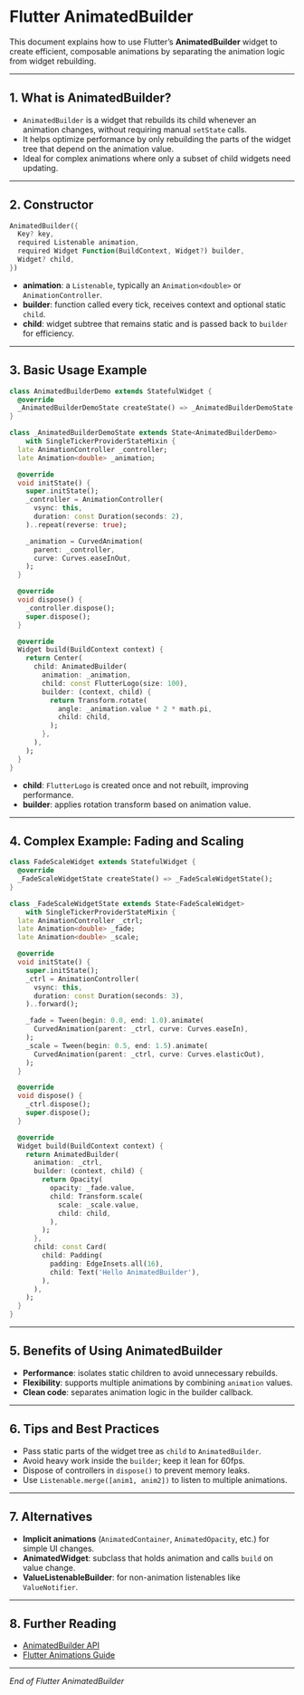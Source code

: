 # Flutter AnimatedBuilder

This document explains how to use Flutter’s **AnimatedBuilder** widget to create efficient, composable animations by separating the animation logic from widget rebuilding.

---

## 1. What is AnimatedBuilder?

- `AnimatedBuilder` is a widget that rebuilds its child whenever an animation changes, without requiring manual `setState` calls.
- It helps optimize performance by only rebuilding the parts of the widget tree that depend on the animation value.
- Ideal for complex animations where only a subset of child widgets need updating.

---

## 2. Constructor

```dart
AnimatedBuilder({
  Key? key,
  required Listenable animation,
  required Widget Function(BuildContext, Widget?) builder,
  Widget? child,
})
```

- **animation**: a `Listenable`, typically an `Animation<double>` or `AnimationController`.
- **builder**: function called every tick, receives context and optional static `child`.
- **child**: widget subtree that remains static and is passed back to `builder` for efficiency.

---

## 3. Basic Usage Example

```dart
class AnimatedBuilderDemo extends StatefulWidget {
  @override
  _AnimatedBuilderDemoState createState() => _AnimatedBuilderDemoState();
}

class _AnimatedBuilderDemoState extends State<AnimatedBuilderDemo>
    with SingleTickerProviderStateMixin {
  late AnimationController _controller;
  late Animation<double> _animation;

  @override
  void initState() {
    super.initState();
    _controller = AnimationController(
      vsync: this,
      duration: const Duration(seconds: 2),
    )..repeat(reverse: true);

    _animation = CurvedAnimation(
      parent: _controller,
      curve: Curves.easeInOut,
    );
  }

  @override
  void dispose() {
    _controller.dispose();
    super.dispose();
  }

  @override
  Widget build(BuildContext context) {
    return Center(
      child: AnimatedBuilder(
        animation: _animation,
        child: const FlutterLogo(size: 100),
        builder: (context, child) {
          return Transform.rotate(
            angle: _animation.value * 2 * math.pi,
            child: child,
          );
        },
      ),
    );
  }
}
```

- **child**: `FlutterLogo` is created once and not rebuilt, improving performance.
- **builder**: applies rotation transform based on animation value.

---

## 4. Complex Example: Fading and Scaling

```dart
class FadeScaleWidget extends StatefulWidget {
  @override
  _FadeScaleWidgetState createState() => _FadeScaleWidgetState();
}

class _FadeScaleWidgetState extends State<FadeScaleWidget>
    with SingleTickerProviderStateMixin {
  late AnimationController _ctrl;
  late Animation<double> _fade;
  late Animation<double> _scale;

  @override
  void initState() {
    super.initState();
    _ctrl = AnimationController(
      vsync: this,
      duration: const Duration(seconds: 3),
    )..forward();

    _fade = Tween(begin: 0.0, end: 1.0).animate(
      CurvedAnimation(parent: _ctrl, curve: Curves.easeIn),
    );
    _scale = Tween(begin: 0.5, end: 1.5).animate(
      CurvedAnimation(parent: _ctrl, curve: Curves.elasticOut),
    );
  }

  @override
  void dispose() {
    _ctrl.dispose();
    super.dispose();
  }

  @override
  Widget build(BuildContext context) {
    return AnimatedBuilder(
      animation: _ctrl,
      builder: (context, child) {
        return Opacity(
          opacity: _fade.value,
          child: Transform.scale(
            scale: _scale.value,
            child: child,
          ),
        );
      },
      child: const Card(
        child: Padding(
          padding: EdgeInsets.all(16),
          child: Text('Hello AnimatedBuilder'),
        ),
      ),
    );
  }
}
```

---

## 5. Benefits of Using AnimatedBuilder

- **Performance**: isolates static children to avoid unnecessary rebuilds.
- **Flexibility**: supports multiple animations by combining `animation` values.
- **Clean code**: separates animation logic in the builder callback.

---

## 6. Tips and Best Practices

- Pass static parts of the widget tree as `child` to `AnimatedBuilder`.
- Avoid heavy work inside the `builder`; keep it lean for 60fps.
- Dispose of controllers in `dispose()` to prevent memory leaks.
- Use `Listenable.merge([anim1, anim2])` to listen to multiple animations.

---

## 7. Alternatives

- **Implicit animations** (`AnimatedContainer`, `AnimatedOpacity`, etc.) for simple UI changes.
- **AnimatedWidget**: subclass that holds animation and calls `build` on value change.
- **ValueListenableBuilder**: for non-animation listenables like `ValueNotifier`.

---

## 8. Further Reading

- [AnimatedBuilder API](https://api.flutter.dev/flutter/widgets/AnimatedBuilder-class.html)
- [Flutter Animations Guide](https://flutter.dev/docs/development/ui/animations)

---

*End of Flutter AnimatedBuilder*


